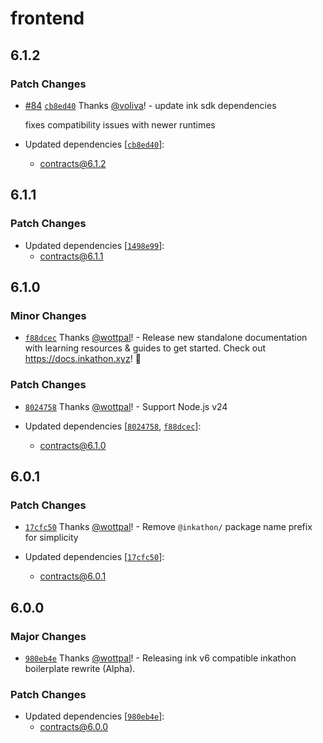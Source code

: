 # frontend

## 6.1.2

### Patch Changes

- [#84](https://github.com/scio-labs/inkathon/pull/84) [`cb8ed40`](https://github.com/scio-labs/inkathon/commit/cb8ed40324892032d95e5952c23a0a21d6086044) Thanks [@voliva](https://github.com/voliva)! - update ink sdk dependencies

  fixes compatibility issues with newer runtimes

- Updated dependencies [[`cb8ed40`](https://github.com/scio-labs/inkathon/commit/cb8ed40324892032d95e5952c23a0a21d6086044)]:
  - contracts@6.1.2

## 6.1.1

### Patch Changes

- Updated dependencies [[`1498e99`](https://github.com/scio-labs/inkathon/commit/1498e99e082e0356975ef9df468e157b45cf883d)]:
  - contracts@6.1.1

## 6.1.0

### Minor Changes

- [`f88dcec`](https://github.com/scio-labs/inkathon/commit/f88dcece84adb61a60a218a307f2de0697be5d88) Thanks [@wottpal](https://github.com/wottpal)! - Release new standalone documentation with learning resources & guides to get started. Check out https://docs.inkathon.xyz! 🚀

### Patch Changes

- [`8024758`](https://github.com/scio-labs/inkathon/commit/8024758a0ed26a1d64dbe084121f8d3cff1766fc) Thanks [@wottpal](https://github.com/wottpal)! - Support Node.js v24

- Updated dependencies [[`8024758`](https://github.com/scio-labs/inkathon/commit/8024758a0ed26a1d64dbe084121f8d3cff1766fc), [`f88dcec`](https://github.com/scio-labs/inkathon/commit/f88dcece84adb61a60a218a307f2de0697be5d88)]:
  - contracts@6.1.0

## 6.0.1

### Patch Changes

- [`17cfc50`](https://github.com/scio-labs/inkathon/commit/17cfc50aaec65a9e52e664eb6ba40ac5f1fb04d4) Thanks [@wottpal](https://github.com/wottpal)! - Remove `@inkathon/` package name prefix for simplicity

- Updated dependencies [[`17cfc50`](https://github.com/scio-labs/inkathon/commit/17cfc50aaec65a9e52e664eb6ba40ac5f1fb04d4)]:
  - contracts@6.0.1

## 6.0.0

### Major Changes

- [`980eb4e`](https://github.com/scio-labs/inkathon/commit/980eb4e76b882a98aad95d3b2f561581afa361d1) Thanks [@wottpal](https://github.com/wottpal)! - Releasing ink v6 compatible inkathon boilerplate rewrite (Alpha).

### Patch Changes

- Updated dependencies [[`980eb4e`](https://github.com/scio-labs/inkathon/commit/980eb4e76b882a98aad95d3b2f561581afa361d1)]:
  - contracts@6.0.0
